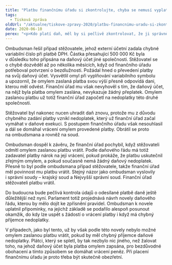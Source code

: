 ```yaml
---
title: "Platbu finančnímu úřadu si zkontrolujte, chyba se nemusí vyplatit"
tags:
  - Tisková zpráva
oldUrl: "/aktualne/tiskove-zpravy-2020/platbu-financnimu-uradu-si-zkontrolujte-chyba-se-nemusi-vyplatit"
date: 2020-06-10
perex: "<p>Kdo platí daň, měl by si pečlivě zkontrolovat, že ji správně označil variabilním symbolem a zasílá ji na správný bankovní účet. Jen tak finanční úřad zjistí, kdo a za co platí. Chyba v platebních údajích může vést k tomu, že finanční úřad bude platbu považovat v lepším případě za nejasnou, nebo v horším případě ji přiřadí k jinému daňovému subjektu. Získat takto omylem zaslanou platbu od finančního úřadu zpět může být velmi problematické a do budoucna i nemožné.</p>"
---
```


<!-- imported from the old website -->

<p>Ombudsman řešil případ stěžovatele, jehož externí účetní zadala chybné variabilní číslo při platbě DPH. Částka přesahující 500 000 Kč byla v důsledku toho připsána na daňový účet jiné společnosti. Stěžovatel se o chybě dozvěděl až po několika měsících, když od finančního úřadu potřeboval potvrzení o bezdlužnosti. Požádal hned o převedení platby na svůj daňový účet. Vysvětlil omyl při vyplňování variabilního symbolu a upozornil, že omylem zaslaná platba svou výší přesně odpovídá dani, kterou měl odvést. Finanční úřad mu však nevyhověl s tím, že daňový účet, na nějž byla platba omylem zaslána, nevykazuje žádný přeplatek. Omylem zaslanou platbu už totiž finanční úřad započetl na nedoplatky této druhé společnosti.</p> <p>Stěžovatel byl nakonec nucen uhradit daň znovu, protože mu z důvodu chybného zadání platby vznikl nedoplatek, který už finanční úřad začal vymáhat v daňové exekuci. S postupem finančního úřadu však nesouhlasil a dál se domáhal vrácení omylem provedené platby. Obrátil se proto na ombudsmana a rovněž na soud.</p> <p>Ombudsman dospěl k závěru, že finanční úřad pochybil, když stěžovateli odmítl omylem zaslanou platbu vrátit. Podle daňového řádu má totiž zadavatel platby nárok na její vrácení, pokud prokáže, že platbu uskutečnil zřejmým omylem, a pokud současně nemá žádný daňový nedoplatek. Přesně to byl podle ombudsmana případ stěžovatele, takže finanční úřad měl povinnost mu platbu vrátit. Stejný názor jako ombudsman vyslovily i správní soudy – krajský soud a Nejvyšší správní soud. Finanční úřad stěžovateli platbu vrátil.</p> <p>Do budoucna bude pečlivá kontrola údajů o odesílané platbě daně ještě důležitější než nyní. Parlament totiž projednává návrh novely daňového řádu, kterou by mělo dojít ke zpřísnění pravidel. Ombudsman k novele uplatnil připomínky, na jejichž základě se podařilo alespoň posunout okamžik, do kdy lze uspět s žádostí o vrácení platby i když má chybný příjemce nedoplatky.</p> <p>V případech, jako byl tento, už by však podle této novely nebylo možné omylem zaslanou platbu vrátit, pokud by měl chybný příjemce daňové nedoplatky. Plátci, který se spletl, by tak nezbylo nic jiného, než žalovat toho, na jehož daňový účet byla platba omylem zapsána, pro bezdůvodné obohacení a tímto způsobem se domáhat vrácení peněz. Při placení finančnímu úřadu je proto třeba být skutečně obezřetní.</p>
